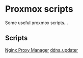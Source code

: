 # Proxmox scripts

Some useful proxmox scripts...


## Scripts

[Nginx Proxy Manager](lxc/nginx-proxy-manager)
[ddns_updater](lxc/ddns_updater)